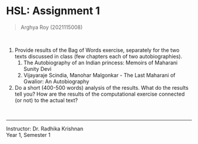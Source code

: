 # HSL: Assignment 1

> Arghya Roy
> (2021115008)
<br>

1. Provide results of the Bag of Words exercise, separately for the two texts discussed in class (few chapters each of two autobiographies).
    1. The Autobiography of an Indian princess: Memoirs of Maharani Sunity Devi
    2. Vijayaraje Scindia, Manohar Malgonkar - The Last Maharani of Gwalior: An Autobiography
2. Do a short (400-500 words) analysis of the results. What do the results tell you? How are the results of the computational exercise connected (or not) to the actual text?

<br>

---

Instructor: Dr. Radhika Krishnan
<br>
Year 1, Semester 1
